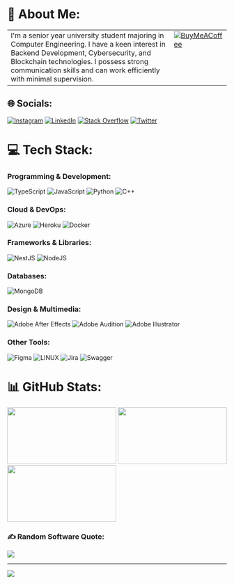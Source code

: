 # 💫 About Me:

<table>
    <tr>
        <td valign="top" width="80%">
            I'm a senior year university student majoring in Computer Engineering. I have a keen interest in Backend Development, Cybersecurity, and Blockchain technologies. I possess strong communication skills and can work efficiently with minimal supervision.
        </td>
        <td valign="top">
            <a href="https://buymeacoffee.com/https://bmc.link/bysleda">
                <img src="https://img.shields.io/badge/Buy%20Me%20A%20Coffee-ffdd00?style=for-the-badge&logo=buy-me-a-coffee&logoColor=black" alt="BuyMeACoffee">
            </a>
        </td>
    </tr>
</table>


## 🌐 Socials:
[![Instagram](https://img.shields.io/badge/Instagram-%23E4405F.svg?logo=Instagram&logoColor=white)](https://instagram.com/ihsanersen) [![LinkedIn](https://img.shields.io/badge/LinkedIn-%230077B5.svg?logo=linkedin&logoColor=white)](https://linkedin.com/in/-root) [![Stack Overflow](https://img.shields.io/badge/-Stackoverflow-FE7A16?logo=stack-overflow&logoColor=white)](https://stackoverflow.com/users/13002054) [![Twitter](https://img.shields.io/badge/Twitter-%231DA1F2.svg?logo=Twitter&logoColor=white)](https://twitter.com/azsleda) 

# 💻 Tech Stack:

### Programming & Development:
![TypeScript](https://img.shields.io/badge/typescript-%23007ACC.svg?style=for-the-badge&logo=typescript&logoColor=white) ![JavaScript](https://img.shields.io/badge/javascript-%23323330.svg?style=for-the-badge&logo=javascript&logoColor=%23F7DF1E) ![Python](https://img.shields.io/badge/python-3670A0?style=for-the-badge&logo=python&logoColor=ffdd54) ![C++](https://img.shields.io/badge/c++-%2300599C.svg?style=for-the-badge&logo=c%2B%2B&logoColor=white) 

### Cloud & DevOps:
![Azure](https://img.shields.io/badge/azure-%230072C6.svg?style=for-the-badge&logo=azure-devops&logoColor=white) ![Heroku](https://img.shields.io/badge/heroku-%23430098.svg?style=for-the-badge&logo=heroku&logoColor=white) ![Docker](https://img.shields.io/badge/docker-%230db7ed.svg?style=for-the-badge&logo=docker&logoColor=white)

### Frameworks & Libraries:
![NestJS](https://img.shields.io/badge/nestjs-%23E0234E.svg?style=for-the-badge&logo=nestjs&logoColor=white) ![NodeJS](https://img.shields.io/badge/node.js-6DA55F?style=for-the-badge&logo=node.js&logoColor=white) 

### Databases:
![MongoDB](https://img.shields.io/badge/MongoDB-%234ea94b.svg?style=for-the-badge&logo=mongodb&logoColor=white) 

### Design & Multimedia:
![Adobe After Effects](https://img.shields.io/badge/Adobe%20After%20Effects-9999FF.svg?style=for-the-badge&logo=Adobe%20After%20Effects&logoColor=white) ![Adobe Audition](https://img.shields.io/badge/Adobe%20Audition-9999FF.svg?style=for-the-badge&logo=Adobe%20Audition&logoColor=white) ![Adobe Illustrator](https://img.shields.io/badge/adobeillustrator-%23FF9A00.svg?style=for-the-badge&logo=adobeillustrator&logoColor=white)

### Other Tools:
![Figma](https://img.shields.io/badge/figma-%23F24E1E.svg?style=for-the-badge&logo=figma&logoColor=white) ![LINUX](https://img.shields.io/badge/Linux-FCC624?style=for-the-badge&logo=linux&logoColor=black) ![Jira](https://img.shields.io/badge/jira-%230A0FFF.svg?style=for-the-badge&logo=jira&logoColor=white) ![Swagger](https://img.shields.io/badge/-Swagger-%23Clojure?style=for-the-badge&logo=swagger&logoColor=white)

# 📊 GitHub Stats:
<p align="left">
  <img height="130em" width="250em" src="https://github-readme-stats.vercel.app/api?username=sleda&theme=dark&hide_border=true&include_all_commits=false&count_private=true" />
  <img height="130em" width="250em" src="https://github-readme-streak-stats.herokuapp.com/?user=sleda&theme=dark&hide_border=true" />
  <img height="130em" width="250em" src="https://github-readme-stats.vercel.app/api/top-langs/?username=sleda&theme=dark&hide_border=true&include_all_commits=false&count_private=true&layout=compact" />
</p>


### ✍️ Random Software Quote:
![](https://quotes-github-readme.vercel.app/api?type=horizontal&theme=dark)

---
[![](https://visitcount.itsvg.in/api?id=sleda&icon=9&color=1)](https://visitcount.itsvg.in)

